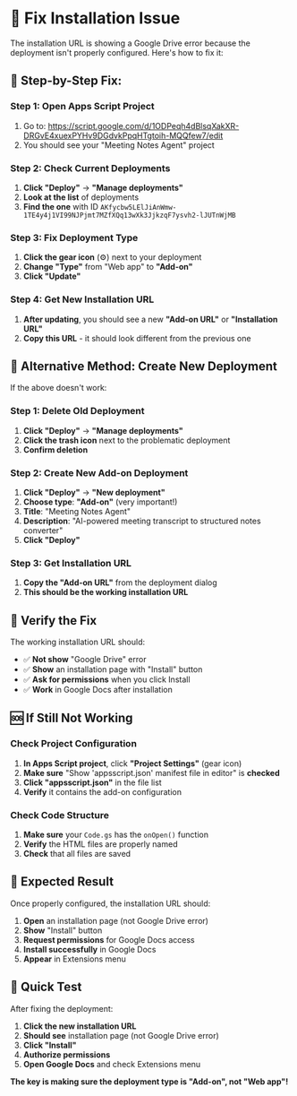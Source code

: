 # 🔧 Fix Installation Issue

The installation URL is showing a Google Drive error because the deployment isn't properly configured. Here's how to fix it:

## 🎯 **Step-by-Step Fix:**

### Step 1: Open Apps Script Project
1. Go to: https://script.google.com/d/1ODPeqh4dBlsqXakXR-DRGvE4xuexPYHv9DGdvkPpqHTgtoih-MQQfew7/edit
2. You should see your "Meeting Notes Agent" project

### Step 2: Check Current Deployments
1. **Click "Deploy"** → **"Manage deployments"**
2. **Look at the list** of deployments
3. **Find the one** with ID `AKfycbw5LElJiAnWmw-1TE4y4j1VI99NJPjmt7MZfXQq13wXk3JjkzqF7ysvh2-lJUTnWjMB`

### Step 3: Fix Deployment Type
1. **Click the gear icon** (⚙️) next to your deployment
2. **Change "Type"** from "Web app" to **"Add-on"**
3. **Click "Update"**

### Step 4: Get New Installation URL
1. **After updating**, you should see a new **"Add-on URL"** or **"Installation URL"**
2. **Copy this URL** - it should look different from the previous one

## 🎯 **Alternative Method: Create New Deployment**

If the above doesn't work:

### Step 1: Delete Old Deployment
1. **Click "Deploy"** → **"Manage deployments"**
2. **Click the trash icon** next to the problematic deployment
3. **Confirm deletion**

### Step 2: Create New Add-on Deployment
1. **Click "Deploy"** → **"New deployment"**
2. **Choose type**: **"Add-on"** (very important!)
3. **Title**: "Meeting Notes Agent"
4. **Description**: "AI-powered meeting transcript to structured notes converter"
5. **Click "Deploy"**

### Step 3: Get Installation URL
1. **Copy the "Add-on URL"** from the deployment dialog
2. **This should be the working installation URL**

## 🎯 **Verify the Fix**

The working installation URL should:
- ✅ **Not show** "Google Drive" error
- ✅ **Show** an installation page with "Install" button
- ✅ **Ask for permissions** when you click Install
- ✅ **Work** in Google Docs after installation

## 🆘 **If Still Not Working**

### Check Project Configuration
1. **In Apps Script project**, click **"Project Settings"** (gear icon)
2. **Make sure** "Show 'appsscript.json' manifest file in editor" is **checked**
3. **Click "appsscript.json"** in the file list
4. **Verify** it contains the add-on configuration

### Check Code Structure
1. **Make sure** your `Code.gs` has the `onOpen()` function
2. **Verify** the HTML files are properly named
3. **Check** that all files are saved

## 🎉 **Expected Result**

Once properly configured, the installation URL should:
1. **Open** an installation page (not Google Drive error)
2. **Show** "Install" button
3. **Request permissions** for Google Docs access
4. **Install successfully** in Google Docs
5. **Appear** in Extensions menu

## 🔧 **Quick Test**

After fixing the deployment:
1. **Click the new installation URL**
2. **Should see** installation page (not Google Drive error)
3. **Click "Install"**
4. **Authorize permissions**
5. **Open Google Docs** and check Extensions menu

**The key is making sure the deployment type is "Add-on", not "Web app"!**
